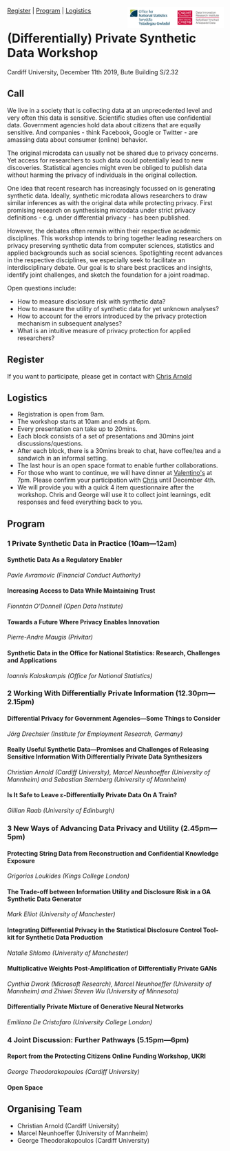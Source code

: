 <a href="#register">Register</a> | <a href="#program">Program</a> | <a href="#logistics">Logistics</a>
<img src="DIRI_LOGO.jpg" alt="DIRI" height="50" align="right"><img src="ONS_RGB_Bilingual.jpg" alt="ONS" height="50" align="right"> 
# (Differentially) Private Synthetic Data Workshop 
Cardiff University, December 11th 2019, Bute Building S/2.32


## Call
We live in a society that is collecting data at an unprecedented level and very often this data is sensitive. Scientific studies often use confidential data. Government agencies hold data about citizens that are equally sensitive. And companies - think Facebook, Google or Twitter - are amassing data about consumer (online) behavior.

The original microdata can usually not be shared due to privacy concerns. Yet access for researchers to such data could potentially lead to new discoveries.  Statistical agencies might even be obliged to publish data without harming the privacy of individuals in the original collection.

One idea that recent research has increasingly focussed on is generating synthetic data. Ideally, synthetic microdata allows researchers to draw similar inferences as with the original data while protecting privacy. First promising research on synthesising microdata under strict privacy definitions - e.g. under differential privacy - has been published.

However, the debates often remain within their respective academic disciplines. This workshop intends to bring together leading researchers on privacy preserving synthetic data from computer sciences, statistics and applied backgrounds such as social sciences. Spotlighting recent advances in the respective disciplines, we especially seek to facilitate an interdisciplinary debate. Our goal is to share best practices and insights, identify joint challenges, and sketch the foundation for a joint roadmap.

Open questions include:
- How to measure disclosure risk with synthetic data?
- How to measure the utility of synthetic data for yet unknown analyses?
- How to account for the errors introduced by the privacy protection mechanism in subsequent analyses?
- What is an intuitive measure of privacy protection for applied researchers?

## Register
If you want to participate, please get in contact with [Chris Arnold](https://www.cardiff.ac.uk/people/view/994654-arnold-christian)

## Logistics
* Registration is open from 9am.
* The workshop starts at 10am and ends at 6pm.
* Every presentation can take up to 20mins.
* Each block consists of a set of presentations and 30mins joint discussions/questions.
* After each block, there is a 30mins break to chat, have coffee/tea and a sandwich in an informal setting.
* The last hour is an open space format to enable further collaborations.
* For those who want to continue, we will have dinner at [Valentino's](https://www.valentinocardiff.com/) at 7pm. Please confirm your participation with [Chris](mailto:arnoldc6@cardiff.ac.uk) until December 4th.
* We will provide you with a quick 4 item questionnaire after the workshop. Chris and George will use it to collect joint learnings, edit responses and feed everything back to you.


## Program

### 1 Private Synthetic Data in Practice (10am&mdash;12am)


#### Synthetic Data As a Regulatory Enabler
*Pavle Avramovic (Financial Conduct Authority)*

#### Increasing Access to Data While Maintaining Trust
*Fionntán O'Donnell (Open Data Institute)*

#### Towards a Future Where Privacy Enables Innovation
*Pierre-Andre Maugis (Privitar)*

#### Synthetic Data in the Office for National Statistics: Research, Challenges and Applications
*Ioannis Kaloskampis (Office for National Statistics)*

### 2 Working With Differentially Private Information (12.30pm&mdash;2.15pm)

#### Differential Privacy for Government Agencies&mdash;Some Things to Consider
*Jörg Drechsler (Institute for Employment Research, Germany)*

#### Really Useful Synthetic Data&mdash;Promises and Challenges of Releasing Sensitive Information With Differentially Private Data Synthesizers
*Christian Arnold (Cardiff University), Marcel Neunhoeffer (University of Mannheim) and Sebastian Sternberg (University of Mannheim)*

#### Is It Safe to Leave &epsilon;-Differentially Private Data On A Train?
*Gillian Raab (University of Edinburgh)*

### 3 New Ways of Advancing Data Privacy and Utility (2.45pm&mdash;5pm)

#### Protecting String Data from Reconstruction and Confidential Knowledge Exposure
*Grigorios Loukides (Kings College London)*

#### The Trade-off between Information Utility and Disclosure Risk in a GA Synthetic Data Generator
*Mark Elliot (University of Manchester)*

#### Integrating Differential Privacy in the Statistical Disclosure Control Tool-kit for Synthetic Data Production
*Natalie Shlomo (University of Manchester)*

#### Multiplicative Weights Post-Amplification of Differentially Private GANs
*Cynthia Dwork (Microsoft Research), Marcel Neunhoeffer (University of Mannheim) and Zhiwei Steven Wu (University of Minnesota)*

#### Differentially Private Mixture of Generative Neural Networks
*Emiliano De Cristofaro (University College London)*


### 4 Joint Discussion: Further Pathways (5.15pm&mdash;6pm)

#### Report from the Protecting Citizens Online Funding Workshop, UKRI
*George Theodorakopoulos (Cardiff University)*

#### Open Space




## Organising Team 
- Christian Arnold (Cardiff University)
- Marcel Neunhoeffer (University of Mannheim)
- George Theodorakopoulos (Cardiff University)

